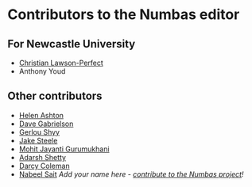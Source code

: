 # Contributors to the Numbas editor

## For Newcastle University

* [Christian Lawson-Perfect](https://www.staff.ncl.ac.uk/christian.perfect/)
* Anthony Youd

## Other contributors

* [Helen Ashton](https://github.com/helenashton)
* [Dave Gabrielson](https://github.com/dgabrielson)
* [Gerlou Shyy](https://github.com/gerlou)
* [Jake Steele](https://github.com/jastee07)
* [Mohit Jayanti Gurumukhani](https://github.com/mjguru)
* [Adarsh Shetty](https://github.com/akshett)
* [Darcy Coleman](https://github.com/docoleman)
* [Nabeel Sait](https://github.com/NabeelSait)
*Add your name here - [contribute to the Numbas project](http://www.numbas.org.uk/contributing-to-numbas/)!*
